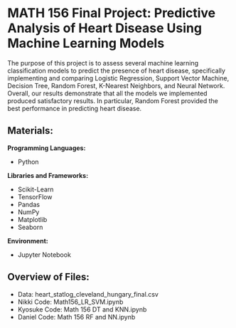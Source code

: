 # MATH 156 Final Project: Predictive Analysis of Heart Disease Using Machine Learning Models
The purpose of this project is to assess several machine learning classification models to predict the presence of heart disease, specifically implementing and comparing Logistic Regression, Support Vector Machine, Decision Tree, Random Forest, K-Nearest Neighbors, and Neural Network. Overall, our results demonstrate that all the models we implemented produced satisfactory results. In particular, Random Forest provided the best performance in predicting heart disease.

## Materials:

**Programming Languages:** 
- Python

**Libraries and Frameworks:**
- Scikit-Learn
- TensorFlow
- Pandas
- NumPy
- Matplotlib
- Seaborn

**Environment:**
- Jupyter Notebook

## Overview of Files:
- Data: heart_statlog_cleveland_hungary_final.csv
- Nikki Code: Math156_LR_SVM.ipynb
- Kyosuke Code: Math 156 DT and KNN.ipynb
- Daniel Code: Math 156 RF and NN.ipynb
